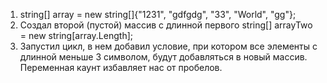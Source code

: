 1. string[] array = new string[]{"1231", "gdfgdg", "33", "World", "gg"};
2. Создал второй (пустой) массив с длинной первого string[] arrayTwo = new string[array.Length];
3. Запустил цикл, в нем добавил условие, при котором все элементы с длинной меньше 3 символом, будут добавляться в новый массив. Переменная каунт избавляет нас от пробелов.
